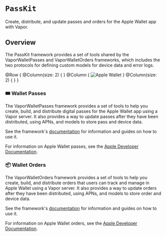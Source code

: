 # ``PassKit``

Create, distribute, and update passes and orders for the Apple Wallet app with Vapor.

## Overview

The PassKit framework provides a set of tools shared by the VaporWalletPasses and VaporWalletOrders frameworks, which includes the two protocols for defining custom models for device data and error logs.

@Row {
    @Column(size: 2) { }
    @Column {
        ![Apple Wallet](wallet)
    }
    @Column(size: 2) { }
}

### 🎟️ Wallet Passes

The VaporWalletPasses framework provides a set of tools to help you create, build, and distribute digital passes for the Apple Wallet app using a Vapor server.
It also provides a way to update passes after they have been distributed, using APNs, and models to store pass and device data.

See the framework's [documentation](https://swiftpackageindex.com/vapor-community/PassKit/documentation/passes) for information and guides on how to use it.

For information on Apple Wallet passes, see the [Apple Developer Documentation](https://developer.apple.com/documentation/walletpasses).

### 📦 Wallet Orders

The VaporWalletOrders framework provides a set of tools to help you create, build, and distribute orders that users can track and manage in Apple Wallet using a Vapor server.
It also provides a way to update orders after they have been distributed, using APNs, and models to store order and device data.

See the framework's [documentation](https://swiftpackageindex.com/vapor-community/PassKit/documentation/orders) for information and guides on how to use it.

For information on Apple Wallet orders, see the [Apple Developer Documentation](https://developer.apple.com/documentation/walletorders).
